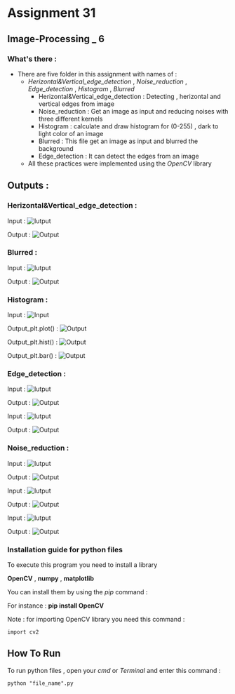 # Assignment 31

## Image-Processing _ 6

### What's there : 

- There are five folder in this assignment with names of :
  - *Herizontal&Vertical_edge_detection* , *Noise_reduction* , *Edge_detection* , *Histogram* , *Blurred*
    - Herizontal&Vertical_edge_detection : Detecting , herizontal and vertical edges from image
    - Noise_reduction : Get an image as input and reducing noises with three different kernels
    - Histogram : calculate and draw histogram for (0-255) , dark to light color of an image
    - Blurred : This file get an image as input and blurred the background
    - Edge_detection : It can detect the edges from an image 
  - All these practices were implemented using the *OpenCV* library

## Outputs :

### Herizontal&Vertical_edge_detection :

Input : ![Iutput](Herizontal&Vertical_edge_detection/input.jpeg) 

 Output : ![Output](Herizontal&Vertical_edge_detection/output.png)

### Blurred : 

Input : ![Iutput](Blurred/input.jpeg) 

 Output : ![Output](Blurred/output.png)
 
### Histogram :

Input : ![Input](Histogram/input.jpg)

 Output_plt.plot() : ![Output](Histogram/Figure_1.png)
 
 Output_plt.hist() : ![Output](Histogram/Figure_2.png)
 
 Output_plt.bar() : ![Output](Histogram/Figure_3.png)

### Edge_detection :

Input : ![Iutput](Edge_detection/input_1.jpeg) 

 Output : ![Output](Edge_detection/output_1.png)

Input : ![Iutput](Edge_detection/input_2.jpeg) 

 Output : ![Output](Edge_detection/output_2.png)

### Noise_reduction :

Input : ![Iutput](Noise_reduction/input_1.jpeg) 

 Output : ![Output](Noise_reduction/output_1.png)

Input : ![Iutput](Noise_reduction/input_2.jpeg) 

 Output : ![Output](Noise_reduction/output_2.png)
 
Input : ![Iutput](Noise_reduction/input_3.jpeg) 

 Output : ![Output](Noise_reduction/output_3.png)


### Installation guide for python files
To execute this program you need to install a library

**OpenCV**  , **numpy** , **matplotlib**

You can install them by using the *pip* command :

For instance :
**pip install OpenCV**

Note : for importing OpenCV library you need this command :
```
import cv2
```

## How To Run

To run python files , open your *cmd* or *Terminal* and enter this command :
```
python "file_name".py
```
